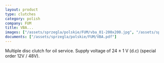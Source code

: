 ```yaml
---
layout: product
type: clutches
category: polish
company: FUM
title: VBA...
images: ["/assets/sprzegla/polskie/FUM/vba_01-200x200.jpg", "/assets/sprzegla/polskie/FUM/vba_02-200x200.jpg", "/assets/sprzegla/polskie/FUM/vba_03-200x200.jpg"]
documents: ["/assets/sprzegla/polskie/FUM/VBA.pdf"]
---
```

Multiple disc clutch for oil service. Suppły voltage of 24 ± 1 V (d.c) (special order 12V / 48V).